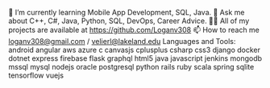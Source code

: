 🌱 I’m currently learning Mobile App Development, SQL, Java.
💬 Ask me about C++, C#, Java, Python, SQL, DevOps, Career Advice.
👨‍💻 All of my projects are available at https://github.com/Loganv308
📫 How to reach me loganv308@gmail.com / velierl@lakeland.edu
Languages and Tools:
android
angular
aws
azure
c
canvasjs
cplusplus
csharp
css3
django
docker
dotnet
express
firebase
flask
graphql
html5
java
javascript
jenkins
mongodb
mssql
mysql
nodejs
oracle
postgresql
python
rails
ruby
scala
spring
sqlite
tensorflow
vuejs
